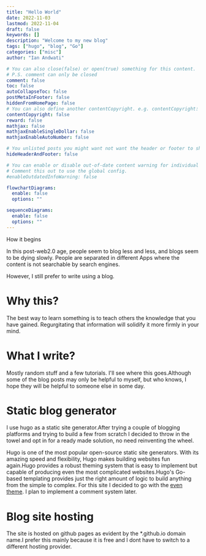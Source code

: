 ```yaml
---
title: "Hello World"
date: 2022-11-03
lastmod: 2022-11-04
draft: false
keywords: []
description: "Welcome to my new blog"
tags: ["hugo", "blog", "Go"]
categories: ["misc"]
author: "Ian Andwati"

# You can also close(false) or open(true) something for this content.
# P.S. comment can only be closed
comment: false
toc: false
autoCollapseToc: false
postMetaInFooter: false
hiddenFromHomePage: false
# You can also define another contentCopyright. e.g. contentCopyright: "This is another copyright."
contentCopyright: false
reward: false
mathjax: false
mathjaxEnableSingleDollar: false
mathjaxEnableAutoNumber: false

# You unlisted posts you might want not want the header or footer to show
hideHeaderAndFooter: false

# You can enable or disable out-of-date content warning for individual post.
# Comment this out to use the global config.
#enableOutdatedInfoWarning: false

flowchartDiagrams:
  enable: false
  options: ""

sequenceDiagrams:
  enable: false
  options: ""
---
```


How it begins

<!--more-->

In this post-web2.0 age, people seem to blog less and less, and blogs seem to be dying slowly. People are separated in different Apps where the content is not searchable by search engines.

However, I still prefer to write using a blog.

# Why this?

The best way to learn something is to teach others the knowledge that you have gained. Regurgitating that information will solidify it more firmly in your mind.

# What I write?

Mostly random stuff and a few tutorials. I'll see where this goes.Although some of the blog posts may only be helpful to myself, but who knows, I hope they will be helpful to someone else in some day.

# Static blog generator

I use hugo as a static site generator.After trying a couple of blogging platforms and trying to build a few from scratch I decided to
throw in the towel and opt in for a ready made solution, no need reinventing the wheel.

Hugo is one of the most popular open-source static site generators. With its amazing speed and flexibility, Hugo makes building websites fun again.Hugo provides a robust theming system that is easy to implement but capable of producing even the most complicated websites.Hugo's Go-based templating provides just the right amount of logic to build anything from the simple to complex. For this site I decided to go with the [even theme](https://github.com/olOwOlo/hugo-theme-even). I plan to implement a comment system later.

# Blog site hosting

The site is hosted on github pages as evident by the \*.github.io domain name.I prefer this mainly because it is free and I dont have
to switch to a different hosting provider.
